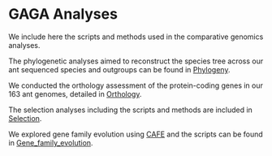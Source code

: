 # GAGA Analyses

We include here the scripts and methods used in the comparative genomics analyses.

The phylogenetic analyses aimed to reconstruct the species tree across our ant sequenced species and outgroups can be found in [Phylogeny](Phylogeny). 

We conducted the orthology assessment of the protein-coding genes in our 163 ant genomes, detailed in [Orthology](Orthology).

The selection analyses including the scripts and methods are included in [Selection](Selection).

We explored gene family evolution using [CAFE](https://github.com/hahnlab/CAFE5) and the scripts can be found in [Gene_family_evolution](Gene_family_evolution).

